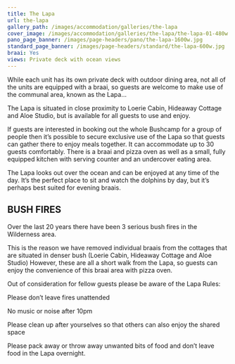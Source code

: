 ```yaml
---
title: The Lapa
url: the-lapa
gallery_path: /images/accommodation/galleries/the-lapa
cover_image: /images/accommodation/galleries/the-lapa/the-lapa-01-480w.jpg
pano_page_banner: /images/page-headers/pano/the-lapa-1600w.jpg
standard_page_banner: /images/page-headers/standard/the-lapa-600w.jpg
braai: Yes
views: Private deck with ocean views
---
```


While each unit has its own private deck with outdoor dining area, not all of the units are equipped with a braai, so guests are welcome to make use of the communal area, known as the Lapa…

The Lapa is situated in close proximity to Loerie Cabin, Hideaway Cottage and Aloe Studio, but is available for all guests to use and enjoy\.

If guests are interested in booking out the whole Bushcamp for a group of people then it’s possible to secure exclusive use of the Lapa so that guests can gather there to enjoy meals together\. It can accommodate up to 30 guests comfortably\. There is a braai and pizza oven as well as a small, fully equipped kitchen with serving counter and an undercover eating area\. 

The Lapa looks out over the ocean and can be enjoyed at any time of the day\. It’s the perfect place to sit and watch the dolphins by day, but it’s perhaps best suited for evening braais\.

## BUSH FIRES

Over the last 20 years there have been 3 serious bush fires in the Wilderness area\. 

This is the reason we have removed individual braais from the cottages that are situated in denser bush \(Loerie Cabin, Hideaway Cottage and Aloe Studio\) However, these are all a short walk from the Lapa, so guests can enjoy the convenience of this braai area with pizza oven\.

Out of consideration for fellow guests please be aware of the Lapa Rules:

Please don’t leave fires unattended

No music or noise after 10pm 

Please clean up after yourselves so that others can also enjoy the shared space

Please pack away or throw away unwanted bits of food and don’t leave food in the Lapa overnight\. 
